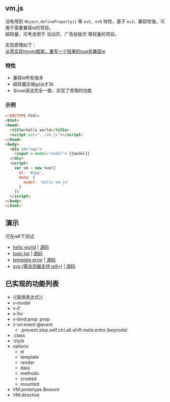 ## vm.js

没有用到 `Object.defineProperty()` 等 `es5, es6` 特性，基于 `es3`，兼容性强，可用于需要兼容ie的项目。  
超轻量，可考虑用于 活动页、广告投放页 等轻量的项目。

实现原理如下：  
[从零实现mvvm框架，重写一个轻量的vue并兼容ie](https://github.com/wusfen/vm/wiki)

### 特性
* 兼容ie所有版本
* 超轻量压缩gzip才3k
* 与vue语法完全一致，实现了常用的功能

### 示例
```html
<!DOCTYPE html>
<html>
<head>
  <title>hello world</title>
  <script src="../vm.js"></script>
</head>
<body>
  <div id="app">
    <input v-model="model"> {{model}}
  </div>
  <script>
    var vm = new Vue({
      el: '#app',
      data: {
        model: 'hello vm.js'
      }
    })
  </script>
</body>
</html>
```


## 演示

可在ie6下测试

* [hello world](https://wusfen.github.io/vm/examples/helloWorld.html) | [源码](examples/helloWorld.html)
* [todo list](https://wusfen.github.io/vm/examples/todoList.html) | [源码](examples/todoList.html)
* [template error](https://wusfen.github.io/vm/examples/templateError.html) | [源码](examples/templateError.html)
* [svg (需浏览器支持 ie9+)](https://wusfen.github.io/vm/examples/svg.html) | [源码](examples/svg.html) 

## 已实现的功能列表

* {{插值表达式}}
* v-model
* v-if
* v-for
* v-bind:prop :prop
* v-on:event @event
  * .prevent.stop.self.ctrl.alt.shift.meta.enter.(keycode)
* :class
* :style
* options
  * el
  * template
  * render
  * data
  * methods
  * created
  * mounted
* VM.prototype.$mount
* VM.directive
